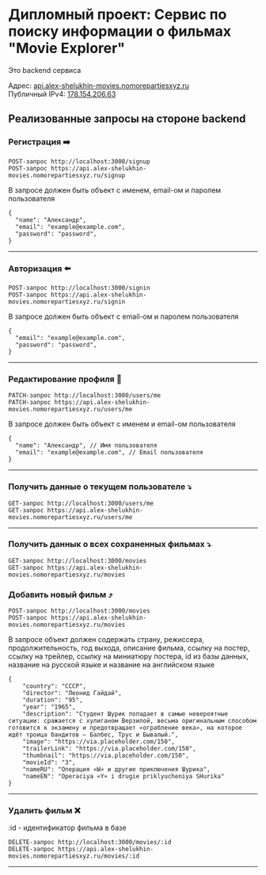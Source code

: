 #  Дипломный проект: Сервис по поиску информации о фильмах "Movie Explorer"
Это backend сервиса

Адрес: [api.alex-shelukhin-movies.nomorepartiesxyz.ru](https://api.alex-shelukhin-movies.nomorepartiesxyz.ru)  
Публичный IPv4: [178.154.206.63](http://178.154.206.63)

## Реализованные запросы на стороне backend

### Регистрация ➡️
```
POST-запрос http://localhost:3000/signup  
POST-запрос https://api.alex-shelukhin-movies.nomorepartiesxyz.ru/signup
```
В запросе должен быть объект c именем, email-ом и паролем пользователя
```
{
  "name": "Александр",
  "email": "example@example.com",
  "password": "password", 
}
```
---

### Авторизация ⬅️

```
POST-запрос http://localhost:3000/signin  
POST-запрос https://api.alex-shelukhin-movies.nomorepartiesxyz.ru/signin
```
В запросе должен быть объект c email-ом и паролем пользователя
```
{
  "email": "example@example.com",
  "password": "password",
}
```
---

### Редактирование профиля 🔁

```
PATCH-запрос http://localhost:3000/users/me  
PATCH-запрос https://api.alex-shelukhin-movies.nomorepartiesxyz.ru/users/me
```
В запросе должен быть объект c именем и email-ом пользователя
```
{
  "name": "Александр", // Имя пользователя
  "email": "example@example.com", // Email пользователя
}
```
---

### Получить данные о текущем пользователе ⤵️
```
GET-запрос http://localhost:3000/users/me  
GET-запрос https://api.alex-shelukhin-movies.nomorepartiesxyz.ru/users/me
```
---

### Получить даннык о всех сохраненных фильмах ⤵️️
```
GET-запрос http://localhost:3000/movies
GET-запрос https://api.alex-shelukhin-movies.nomorepartiesxyz.ru/movies
```

### Добавить новый фильм ⤴️
```
POST-запрос http://localhost:3000/movies
POST-запрос https://api.alex-shelukhin-movies.nomorepartiesxyz.ru/movies
```
В запросе объект должен содержать страну, режиссера, продолжительность, год выхода, описание фильма, ссылку на постер, ссылку на трейлер, ссылку на миниатюру постера, id из базы данных, название на русской языке и название на английском языке
```
{
    "country": "СССР",
    "director": "Леонид Гайдай",
    "duration": "95",
    "year": "1965",
    "description": "Студент Шурик попадает в самые невероятные ситуации: сражается с хулиганом Верзилой, весьма оригинальным способом готовится к экзамену и предотвращает «ограбление века», на которое идёт троица бандитов — Балбес, Трус и Бывалый.",
    "image": "https://via.placeholder.com/150",
    "trailerLink": "https://via.placeholder.com/150",
    "thumbnail": "https://via.placeholder.com/150",
    "movieId": "3",
    "nameRU": "Операция «Ы» и другие приключения Шурика",
    "nameEN": "Operaciya «Y» i drugie priklyucheniya SHurika"
}
```
---

### Удалить фильм ❌
:id - идентификатор фильма в базе
```
DELETE-запрос http://localhost:3000/movies/:id
DELETE-запрос https://api.alex-shelukhin-movies.nomorepartiesxyz.ru/movies/:id
```
---

